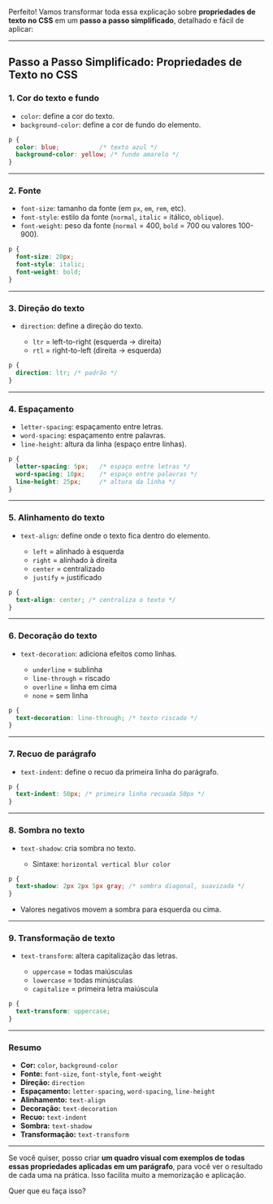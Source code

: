 Perfeito! Vamos transformar toda essa explicação sobre **propriedades de texto no CSS** em um **passo a passo simplificado**, detalhado e fácil de aplicar:

---

## **Passo a Passo Simplificado: Propriedades de Texto no CSS**

### **1. Cor do texto e fundo**

* `color`: define a cor do texto.
* `background-color`: define a cor de fundo do elemento.

```css
p {
  color: blue;           /* texto azul */
  background-color: yellow; /* fundo amarelo */
}
```

---

### **2. Fonte**

* `font-size`: tamanho da fonte (em `px`, `em`, `rem`, etc).
* `font-style`: estilo da fonte (`normal`, `italic` = itálico, `oblique`).
* `font-weight`: peso da fonte (`normal` = 400, `bold` = 700 ou valores 100-900).

```css
p {
  font-size: 20px;
  font-style: italic;  
  font-weight: bold;
}
```

---

### **3. Direção do texto**

* `direction`: define a direção do texto.

  * `ltr` = left-to-right (esquerda → direita)
  * `rtl` = right-to-left (direita → esquerda)

```css
p {
  direction: ltr; /* padrão */
}
```

---

### **4. Espaçamento**

* `letter-spacing`: espaçamento entre letras.
* `word-spacing`: espaçamento entre palavras.
* `line-height`: altura da linha (espaço entre linhas).

```css
p {
  letter-spacing: 5px;   /* espaço entre letras */
  word-spacing: 10px;    /* espaço entre palavras */
  line-height: 25px;     /* altura da linha */
}
```

---

### **5. Alinhamento do texto**

* `text-align`: define onde o texto fica dentro do elemento.

  * `left` = alinhado à esquerda
  * `right` = alinhado à direita
  * `center` = centralizado
  * `justify` = justificado

```css
p {
  text-align: center; /* centraliza o texto */
}
```

---

### **6. Decoração do texto**

* `text-decoration`: adiciona efeitos como linhas.

  * `underline` = sublinha
  * `line-through` = riscado
  * `overline` = linha em cima
  * `none` = sem linha

```css
p {
  text-decoration: line-through; /* texto riscado */
}
```

---

### **7. Recuo de parágrafo**

* `text-indent`: define o recuo da primeira linha do parágrafo.

```css
p {
  text-indent: 50px; /* primeira linha recuada 50px */
}
```

---

### **8. Sombra no texto**

* `text-shadow`: cria sombra no texto.

  * Sintaxe: `horizontal vertical blur color`

```css
p {
  text-shadow: 2px 2px 5px gray; /* sombra diagonal, suavizada */
}
```

* Valores negativos movem a sombra para esquerda ou cima.

---

### **9. Transformação de texto**

* `text-transform`: altera capitalização das letras.

  * `uppercase` = todas maiúsculas
  * `lowercase` = todas minúsculas
  * `capitalize` = primeira letra maiúscula

```css
p {
  text-transform: uppercase;
}
```

---

### **Resumo**

* **Cor:** `color`, `background-color`
* **Fonte:** `font-size`, `font-style`, `font-weight`
* **Direção:** `direction`
* **Espaçamento:** `letter-spacing`, `word-spacing`, `line-height`
* **Alinhamento:** `text-align`
* **Decoração:** `text-decoration`
* **Recuo:** `text-indent`
* **Sombra:** `text-shadow`
* **Transformação:** `text-transform`

---

Se você quiser, posso criar **um quadro visual com exemplos de todas essas propriedades aplicadas em um parágrafo**, para você ver o resultado de cada uma na prática. Isso facilita muito a memorização e aplicação.

Quer que eu faça isso?
